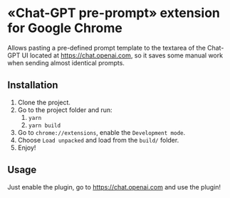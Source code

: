 # &laquo;Chat-GPT pre-prompt&raquo; extension for Google Chrome

Allows pasting a pre-defined prompt template to the textarea of the Chat-GPT UI located at https://chat.openai.com, so it saves some manual work
when sending almost identical prompts.

## Installation

1. Clone the project.
2. Go to the project folder and run:
   1. `yarn`
   2. `yarn build`
3. Go to `chrome://extensions`, enable the `Development mode`.
4. Choose `Load unpacked` and load from the `build/` folder.
5. Enjoy!

## Usage

Just enable the plugin, go to https://chat.openai.com and use the plugin!
